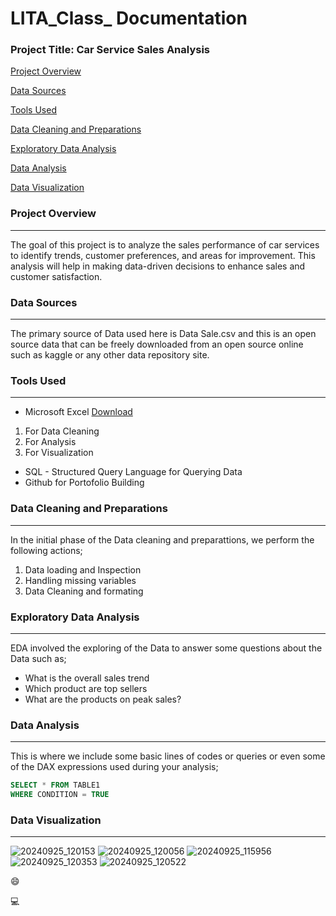 # LITA_Class_ Documentation

### Project Title: Car Service Sales Analysis

[Project Overview](#project-overview)

[Data Sources](#data-sources)

[Tools Used](#tools-used)

[Data Cleaning and Preparations](#data-cleaning-and-preparations)

[Exploratory Data Analysis](#exploratory-data-analysis)

[Data Analysis](#data-analysis)

[Data Visualization](#data-visualization)

### Project Overview
---
The goal of this project is to analyze the sales performance of car services to identify trends, customer preferences, and areas for improvement. This analysis will help in making data-driven decisions to enhance sales and customer satisfaction.

### Data Sources
---
The primary source of Data used here is Data Sale.csv and this is an open source data that can be freely downloaded from an open source online such as kaggle or any other data repository site.

### Tools Used
---
- Microsoft Excel  [Download](https://www.microsoft.com)
1.  For Data Cleaning
2.  For Analysis
3.  For Visualization
  
- SQL - Structured Query Language for Querying Data
- Github for Portofolio Building

 ### Data Cleaning and Preparations
 ---
In the initial phase of the Data cleaning and preparattions, we perform the following actions;
1.  Data loading and Inspection
2.  Handling missing variables
3.  Data Cleaning and formating

 ### Exploratory Data Analysis
 ---
 EDA involved the exploring of the Data to answer some questions about the Data such as;
- What is the overall sales trend
- Which product are top sellers
- What are the products on peak sales?

### Data Analysis
---
This is where we include some basic lines of codes or queries or even some of the DAX expressions used during your analysis;

```SQL
SELECT * FROM TABLE1
WHERE CONDITION = TRUE
```

### Data Visualization
---
![20240925_120153](https://github.com/user-attachments/assets/7e6d3b14-3f65-43ef-b523-0bba7134df00)
![20240925_120056](https://github.com/user-attachments/assets/92255b1b-1210-4064-838d-01e6e6dbe40c)
![20240925_115956](https://github.com/user-attachments/assets/5b5d38a3-9a29-430a-8584-de0228e57f6b)
![20240925_120353](https://github.com/user-attachments/assets/e9641aa9-f13f-4c46-9229-f40131a9d807)
![20240925_120522](https://github.com/user-attachments/assets/861b00df-2f7d-46cf-824d-0ac9e47d9288)

😄

💻
